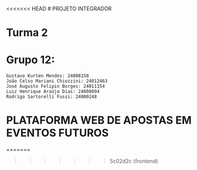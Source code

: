 <<<<<<< HEAD
﻿# PROJETO INTEGRADOR
# Turma 2
# Grupo 12:
    Gustavo Kurten Mendes: 24008150
    João Celso Mariani Chiozzini: 24012463
    José Augusto Felipin Borges: 24011154
    Luiz Henrique Araújo Dias: 24008094
    Rodrigo Sartorelli Fussi: 24000248

 # PLATAFORMA WEB DE APOSTAS EM EVENTOS FUTUROS 
=======
>>>>>>> 5c02d2c (frontend)

